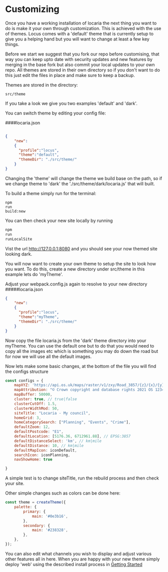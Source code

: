 # Customizing

Once you have a working installation of locaria the next thing you want to do is make it your own through customization.
This is achieved with the use of themes. Locus comes with a 'default' theme that is currently setup to give you a
helping hand but you will want to change at least a few key things.

Before we start we suggest that you fork our repo before customising, that way you can keep upto date with security
updates and new features by merging in the base fork but also commit your local updates to your own repo. All themes are
stored in their own directory so if you don't want to do this just edit the files in place and make sure to keep a
backup.

Themes are stored in the directory:

`src/theme`

If you take a look we give you two examples 'default' and 'dark'.

You can switch theme by editing your config file:

####locaria.json
```json

{
	"new":
	{
      "profile":"locus",
      "theme":"default",
      "themeDir": "./src/theme/"
	}
}
```

Changing the 'theme' will change the theme we build base on the path, so if we change theme to 'dark' the
'./src/theme/dark/locaria.js' that will built.

To build a theme simply run for the terminal:

```shell
npm
run
build:new
```

You can then check your new site locally by running

```javascript
npm
run
runLocalSite
```

Vist the url http://127.0.0.1:8080 and you should see your now themed site looking dark.

You will now want to create your own theme to setup the site to look how you want. To do this, create a new directory
under src/theme in this example lets do 'myTheme'.

Adjust your webpack.config.js again to resolve to your new directory
#####locaria.json

```json
{
	"new":
	{
      "profile":"locus",
      "theme":"myTheme",
      "themeDir": "./src/theme/"
	}
}
```

Now copy the file locaria.js from the 'dark' theme directory into your myTheme. You can use the default one but to do
that you would need to copy all the images etc which is something you may do down the road but for now we will use all
the default images.

Now lets make some basic changes, at the bottom of the file you will find the configs structure

```javascript
const configs = {
	mapXYZ: 'https://api.os.uk/maps/raster/v1/zxy/Road_3857/{z}/{x}/{y}.png?key=w69znUGxB6IW5FXkFMH5LQovdZxZP7jv',
	mapAttribution: "© Crown copyright and database rights 2021 OS 123456",
	mapBuffer: 50000,
	cluster: true, // true|false
	clusterCutOff: 1.5,
	clusterWidthMod: 50,
	siteTitle: "Locaria - My council",
	homeGrid: 3,
	homeCategorySearch: ["Planning", "Events", "Crime"],
	defaultZoom: 12,
	defaultPostcode: "E1",
	defaultLocation: [5176.36, 6712961.88], // EPSG:3857
	defaultDistanceSelect: 'km', // km|mile
	defaultDistance: 10, // km|mile
	defaultMapIcon: iconDefault,
	searchIcon: iconPlanning,
	navShowHome: true

}

```

A simple test is to change siteTitle, run the rebuild process and then check your site.

Other simple changes such as colors can be done here:

```javascript
const theme = createTheme({
	palette: {
		primary: {
			main: '#0e3b16',
		},
		secondary: {
			main: '#238328',
		},
	},
});
```

You can also edit what channels you wish to display and adjust various other features all in here. When you are happy
with your new theme simply deploy 'web' using the described install process
in [Getting Started](docs/getting_started.md)

